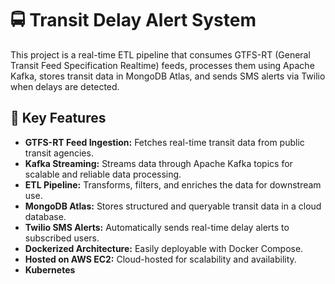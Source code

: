 # 🚍 Transit Delay Alert System

This project is a real-time ETL pipeline that consumes GTFS-RT (General Transit Feed Specification Realtime) feeds, processes them using Apache Kafka, stores transit data in MongoDB Atlas, and sends SMS alerts via Twilio when delays are detected.

## 🧩 Key Features

- **GTFS-RT Feed Ingestion:** Fetches real-time transit data from public transit agencies.
- **Kafka Streaming:** Streams data through Apache Kafka topics for scalable and reliable data processing.
- **ETL Pipeline:** Transforms, filters, and enriches the data for downstream use.
- **MongoDB Atlas:** Stores structured and queryable transit data in a cloud database.
- **Twilio SMS Alerts:** Automatically sends real-time delay alerts to subscribed users.
- **Dockerized Architecture:** Easily deployable with Docker Compose.
- **Hosted on AWS EC2:** Cloud-hosted for scalability and availability.
- **Kubernetes**


